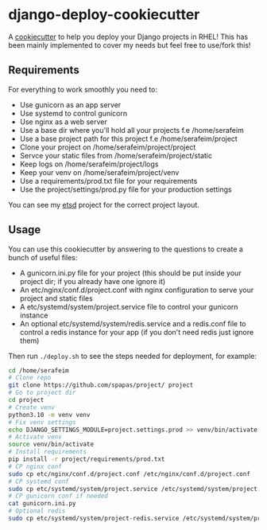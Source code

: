 # django-deploy-cookiecutter

A [cookiecutter](https://cookiecutter.readthedocs.io/en/stable/) to help you deploy your Django projects in RHEL! This has been mainly implemented to cover my needs but feel free to use/fork this!

## Requirements

For everything to work smoothly you need to:

* Use gunicorn as an app server
* Use systemd to control gunicorn
* Use nginx as a web server
* Use a base dir where you'll hold all your projects f.e /home/serafeim
* Use a base project path for this project f.e /home/serafeim/project
* Clone your project on /home/serafeim/project/project
* Servce your static files from /home/serafeim/project/static
* Keep logs on /home/serafeim/project/logs
* Keep your venv on /home/serafeim/project/venv
* Use a requirements/prod.txt file for your requirements
* Use the project/settings/prod.py file for your production settings

You can see my [etsd](https://github.com/spapas/etsd) project for the correct project layout.


## Usage

You can use this cookiecutter by answering to the questions to create a bunch of useful files:

* A gunicorn.ini.py file for your project (this should be put inside your project dir; if you already have one ignore it)
* An etc/nginx/conf.d/project.conf with nginx configuration to serve your project and static files
* A etc/systemd/system/project.service file to control your gunicorn instance
* An optional etc/systemd/system/redis.service and a redis.conf file to control a redis instance for your app (if you don't need redis just ignore them)

Then run `./deploy.sh` to see the steps needed for deployment, for example:

```bash
cd /home/serafeim
# Clone repo
git clone https://github.com/spapas/project/ project
# Go to project dir
cd project
# Create venv
python3.10 -m venv venv
# Fix venv settings
echo DJANGO_SETTINGS_MODULE=project.settings.prod >> venv/bin/activate
# Activate venv
source venv/bin/activate
# Install requirements
pip install -r project/requirements/prod.txt
# CP nginx conf
sudo cp etc/nginx/conf.d/project.conf /etc/nginx/conf.d/project.conf
# CP systemd conf
sudo cp etc/systemd/system/project.service /etc/systemd/system/project.service
# CP gunicorn conf if needed
cat gunicorn.ini.py
# Optional redis
sudo cp etc/systemd/system/project-redis.service /etc/systemd/system/project-redis.service
```